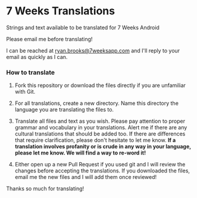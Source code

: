 # 7 Weeks Translations
Strings and text available to be translated for 7 Weeks Android

Please email me before translating!

I can be reached at [ryan.brooks@7weeksapp.com](mailto:ryan.brooks@7weeksapp.com) and I'll reply to your email as quickly as I can.

### How to translate
1. Fork this repository or download the files directly if you are unfamiliar with Git.

2. For all translations, create a new directory. Name this directory the language you are translating the files to.

3. Translate all files and text as you wish. Please pay attention to proper grammar and vocabulary in your translations. Alert me if there are any cultural translations that should be added too. If there are differences that require clarification, please don't hesitate to let me know. **If a translation involves profanity or is crude in any way in your language, please let me know. We will find a way to re-word it!**

4. Either open up a new Pull Request if you used git and I will review the changes before accepting the translations. If you downloaded the files, email me the new files and I will add them once reviewed!

Thanks so much for translating!
